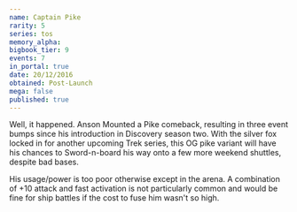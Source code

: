 ```yaml
---
name: Captain Pike
rarity: 5
series: tos
memory_alpha:
bigbook_tier: 9
events: 7
in_portal: true
date: 20/12/2016
obtained: Post-Launch
mega: false
published: true
---
```


Well, it happened. Anson Mounted a Pike comeback, resulting in three event bumps since his introduction in Discovery season two. With the silver fox locked in for another upcoming Trek series, this OG pike variant will have his chances to Sword-n-board his way onto a few more weekend shuttles, despite bad bases.

His usage/power is too poor otherwise except in the arena. A combination of +10 attack and fast activation is not particularly common and would be fine for ship battles if the cost to fuse him wasn't so high.

